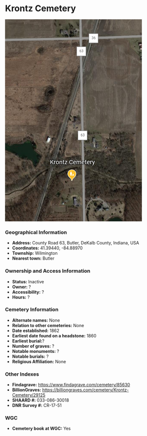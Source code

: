 # Krontz Cemetery

![Krontz Cemetery on Google Earth](https://github.com/FyoAtEPL/DeKalbCemeteries/blob/main/images/mapImages/KrontzEarth.png "Krontz Cemetery on Google Earth")

### Geographical Information
- **Address:** County Road 63, Butler, DeKalb County, Indiana, USA
- **Coordinates:** 41.39440, -84.88970
- **Township:** Wilmington
- **Nearest town:** Butler

### Ownership and Access Information
- **Status:** Inactive
- **Owner:** ?
- **Accessibility:** ?
- **Hours:** ?

### Cemetery Information
- **Alternate names:** None
- **Relation to other cemeteries:** None
- **Date established:** 1862
- **Earliest date found on a headstone:** 1860
- **Earliest burial:**?
- **Number of graves:** ?
- **Notable monuments:** ?
- **Notable burials:** ?
- **Religious Affiliation:** None

### Other Indexes
- **Findagrave:** https://www.findagrave.com/cemetery/85630 
- **BillionGraves:** https://billiongraves.com/cemetery/Krontz-Cemetery/29125
- **SHAARD #:** 033-086-30018
- **DNR Survey #:** CR-17-51


### WGC
- **Cemetery book at WGC:** Yes
